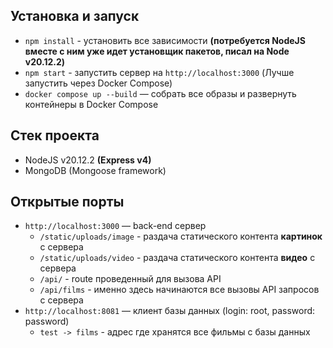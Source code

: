 Установка и запуск
------------------
- ```npm install``` - установить все зависимости **(потребуется NodeJS вместе с ним уже идет установщик пакетов, писал на Node v20.12.2)**
- ```npm start``` - запустить сервер на ```http://localhost:3000``` (Лучше запустить через Docker Compose)
- ```docker compose up --build``` — собрать все образы и развернуть контейнеры в Docker Compose

Стек проекта
------------------

- NodeJS v20.12.2 **(Express v4)**
- MongoDB (Mongoose framework)

Открытые порты
------------------

+ ```http://localhost:3000``` — back-end сервер
	+ ```/static/uploads/image``` - раздача статического контента **картинок** с сервера
	+ ```/static/uploads/video``` - раздача статического контента **видео** с сервера
	+ ```/api/``` - route проведенный для вызова API
	+ ```/api/films``` - именно здесь начинаются все вызовы API запросов с сервера
+ ```http://localhost:8081``` — клиент базы данных (login: root, password: password)
	+ ```test -> films``` - адрес где хранятся все фильмы с базы данных
